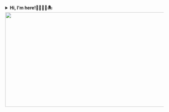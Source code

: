 <details>
  <summary><b>Hi, I'm here!🌈🔥🌊🍔🏝️</b></summary>
  <div><sub>🔥 '25 Cloudclub 7th Member <code>-ing</code></sub></div>
  <div><sub>📚 '25 <a href="https://learning.sap.com/certifications/sap-certified-associate-back-end-developer-abap-cloud">SAP Back-End Developer(ABAP Cloud)</a> 교육 <code>-ing</code></sub></div>
  <div><sub>📊 '25 SQLD</sub></div>
  <div><sub>🏆 '24 스마트해상물류경진대회 - <a href="https://usmac.or.kr/prog/award/kor/01/sub02_02_01/view.do;jsessionid=3CBD7F5EE9DE2A37C3EDBDA61A5258DA">해양수산부 장관상</a></sub></div>
  <div><sub>🏆 '24 숭실대학교 IT프로젝트 - IT대학 학부장상 최우수상</sub></div>
  <div><sub>📚 '24 스프링부트 기반 핀테크 서비스 과정(200h) 수료</sub></div>
  <div><sub>🏆 '24 SKT x 하나금융 TECH4GOOD 해커톤 - 아이디어상</sub></div>
  <div><sub>🔥 '22-'24 GDSC Web/Mobile Member</sub></div>
  <div><sub>👩🏻‍💻 '23 <a href="https://thesmc.co.kr/">THE SMC GROUP</a> FE developer intern</sub></div>
  <div><sub>🏆 '23 숭실대 IT프로젝트 - IT대학 학부장상 대상</sub></div>
  <div><sub>🏆 '23 서울시 열린데이터광장 앱/웹 경진대회 - 서울특별시장상 우수상</sub></div>
  <div><sub>🏆 '23 카카오 X 한국관광공사 공모전 - 한국관광공사상 장려상</sub></div>
  <div><sub>🔥 '23 MakeUs Challenge(UMC) Springboot Member</sub></div>
  <div><sub>🔥 '22 신세계I&C Re:coder 코딩교실 교육멘토</sub></div>
  <div><sub>👩🏻‍💻 '22 HCI Lab Engineer</sub></div>
</details>


<a href="https://github.com/devxb/gitanimals">
<img
  src="https://render.gitanimals.org/farms/kweonsikyung"
  width="600"
  height="300"
/>
</a>
